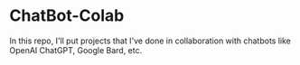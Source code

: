 # ChatBot-Colab
In this repo, I'll put projects that I've done in collaboration with chatbots like OpenAI ChatGPT, Google Bard, etc.
